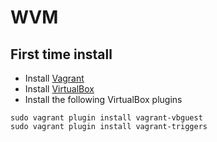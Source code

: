 # WVM

## First time install

- Install [Vagrant](https://www.vagrantup.com/downloads.html)
- Install [VirtualBox](https://www.virtualbox.org/)
- Install the following VirtualBox plugins

```
sudo vagrant plugin install vagrant-vbguest
sudo vagrant plugin install vagrant-triggers
```